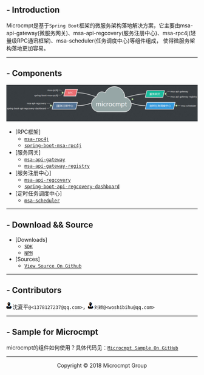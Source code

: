 ## - Introduction
Microcmpt是基于`Spring Boot`框架的微服务架构落地解决方案，它主要由msa-api-gateway(微服务网关)、msa-api-regcovery(服务注册中心)、msa-rpc4j(轻量级RPC通讯框架)、msa-scheduler(任务调度中心)等组件组成，
使得微服务架构落地更加容易。

---
## - Components
![](images/microcmpt.png)

 - [RPC框架]
   - [`msa-rpc4j`](content/msa-rpc4j-use.md)
   - [`spring-boot-msa-rpc4j`](content/spring-boot-msa-rpc4j-use.md)
 - [服务网关] 
   - [`msa-api-gateway`](content/msa-api-gateway-use.md)
   - [`msa-api-gateway-registry`](content/msa-api-gateway-registry-use.md)
 - [服务注册中心]
   - [`msa-api-regcovery`](content/msa-api-regcovery-use.md)
   - [`spring-boot-api-regcovery-dashboard`](content/spring-boot-api-regcovery-dashboard-use.md)
 - [定时任务调度中心] 
   - [`msa-scheduler`](content/msa-scheduler-use.md)
 
---
## - Download && Source
 - [Downloads]
   - [`SDK`](http://mvnrepository.com/search?q=microcmpt)    
   - [`NPM`](https://www.npmjs.com/package/msa-api-gateway)  
 - [Sources]
   - [`View Source On Github`](https://github.com/microcmpt)

---
## - Contributors
![](images/contributor.png)沈夏平`@<1378127237@qq.com>`，![](images/contributor.png)`刘颖@<woshibihu@qq.com>`

---
## - Sample for Microcmpt
microcmpt的组件如何使用？具体代码见：[`Microcmpt Sample On GitHub`](https://github.com/microcmpt/msa-sample)

___
<center>Copyright © 2018 Microcmpt Group</center>